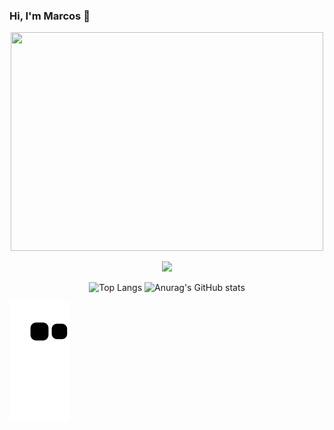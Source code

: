 ### Hi, I'm Marcos 🤑 
<p align="center">
<img src="https://github.com/SilvaAMarcos/SilvaAMarcos/assets/102332801/7c608d80-05f1-49f8-97a4-6b7c79c0c7ab" width="500px" height="350px">
</p>

<p align="center">
  <a href="https://skillicons.dev">
    <img src="https://skillicons.dev/icons?i=angular,js,css,html,mysql,py,tailwind" />
  </a>
</p>


<div align="center">
  
 ![Top Langs](github-readme-stats-sigma-five.vercel.app/api/top-langs/?username=SilvaAMarcos&layout=compact) 
 ![Anurag's GitHub stats](https://github-readme-stats.vercel.app/api?username=SilvaAMarcos&show_icons=true&theme=radical)
</div>



![Snake animation](https://github.com/SilvaAMarcos/SilvaAMarcos/blob/output/github-contribution-grid-snake.svg)



